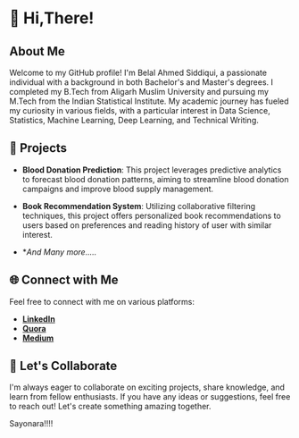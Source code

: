 # 👋 Hi,There!

## About Me
Welcome to my GitHub profile! I'm Belal Ahmed Siddiqui, a passionate individual with a background in both Bachelor's and Master's degrees. I completed my B.Tech from Aligarh Muslim University and pursuing my M.Tech from the Indian Statistical Institute. My academic journey has fueled my curiosity in various fields, with a particular interest in Data Science, Statistics, Machine Learning, Deep Learning, and Technical Writing.

## 🚀 Projects
- **Blood Donation Prediction**: This project leverages predictive analytics to forecast blood donation patterns, aiming to streamline blood donation campaigns and improve blood supply management.

- **Book Recommendation System**: Utilizing collaborative filtering techniques, this project offers personalized book recommendations to users based on preferences and reading history of user with similar interest.

- **And Many more.....*

## 🌐 Connect with Me
Feel free to connect with me on various platforms:
- **[LinkedIn](https://www.linkedin.com/in/stoicsapien1)**
- **[Quora](https://www.quora.com/profile/BELAL-AHMED-SIDDIQUI-2)**
- **[Medium](https://medium.com/@stoic_sapien1)**

## 🤝 Let's Collaborate
I'm always eager to collaborate on exciting projects, share knowledge, and learn from fellow enthusiasts. If you have any ideas or suggestions, feel free to reach out! Let's create something amazing together.

Sayonara!!!!
